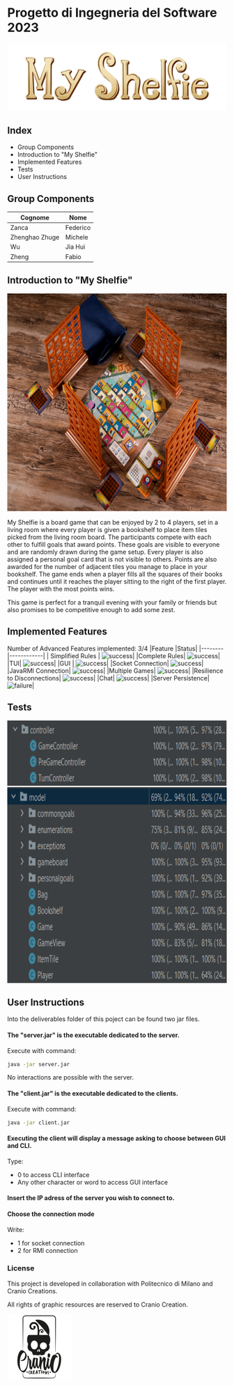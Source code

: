 # Progetto di Ingegneria del Software 2023



<img src="src/main/resources/images/Publisher_material/Title.png" alt="Alt Text">

## Index
- Group Components
- Introduction to "My Shelfie"
- Implemented Features
- Tests
- User Instructions


## Group Components

| Cognome | Nome
| ------ | ------
| Zanca | Federico
| Zhenghao Zhuge|  Michele
| Wu |Jia Hui
| Zheng |Fabio


## Introduction to "My Shelfie"


<img src="src/main/resources/images/Publisher_material/Display_2.jpg" alt="Alt Text" width="900" height="500">



My Shelfie is a board game that can be enjoyed by 2 to 4 players, set in a living room where every player is given a bookshelf to place item tiles picked from the living room board.
The participants compete with each other to fulfill goals that award points. These goals are visible to everyone and are randomly drawn during the game setup. Every player is also assigned a personal goal card that is not visible to others. Points are also awarded for the number of adjacent tiles you manage to place in your bookshelf.
The game ends when a player fills all the squares of their books and continues until it reaches the player sitting to the right of the first player.
The player with the most points wins.

This game is perfect for a tranquil evening with your family or friends but also promises to be competitive enough to add some zest.


## Implemented Features
Number of Advanced Features implemented: 3/4
|Feature |Status|
|--------|------------|
| Simplified Rules |  ![success](https://via.placeholder.com/15/00ff00/000000?text=+)|
|Complete Rules|  ![success](https://via.placeholder.com/15/00ff00/000000?text=+)|
|TUI|  ![success](https://via.placeholder.com/15/00ff00/000000?text=+)|
|GUI |  ![success](https://via.placeholder.com/15/00ff00/000000?text=+)|
|Socket Connection|  ![success](https://via.placeholder.com/15/00ff00/000000?text=+)|
|JavaRMI Connection|  ![success](https://via.placeholder.com/15/00ff00/000000?text=+)|
|Multiple Games|   ![success](https://via.placeholder.com/15/00ff00/000000?text=+)|
|Resilience to Disconnections|   ![success](https://via.placeholder.com/15/00ff00/000000?text=+)|
|Chat|   ![success](https://via.placeholder.com/15/00ff00/000000?text=+)|
|Server Persistence|   ![failure](https://via.placeholder.com/15/ff0000/000000?text=+)|


## Tests

<img src="src/main/resources/images/TestControllerImage.png" alt="Alt Text" style="width:800px; height:150px;">
<img src="src/main/resources/images/TestModelImage.png" alt="Alt Text" style="width:800px; height:450px;">



## User Instructions

Into the deliverables folder of this poject can be found two jar files.

#### The "server.jar" is the executable dedicated to the server.

Execute with command:
```sh
java -jar server.jar
```
No interactions are possible with the server.

#### The "client.jar" is the executable dedicated to the clients.

Execute with command:
```sh
java -jar client.jar
```

#### Executing the client will display a message asking to choose between GUI and CLI.

Type:
- 0 to access CLI interface
- Any other character or word to access GUI interface


#### Insert the IP adress of the server you wish to connect to.

#### Choose the connection mode 

Write:
- 1 for socket connection
- 2 for RMI connection


### License

This project is developed in collaboration with Politecnico di Milano and Cranio Creations.

All rights of graphic resources are reserved to Cranio Creation.

<img src="src/main/resources/images/Publisher_material/Publisher.png" alt="Alt Text">
